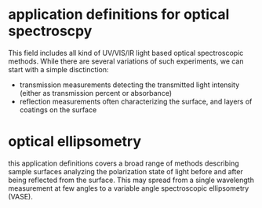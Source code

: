 # application definitions for optical spectroscpy
This field includes all kind of UV/VIS/IR light based optical spectroscopic methods.
While there are several variations of such experiments, we can start with a simple disctinction:
 - transmission measurements detecting the transmitted light intensity (either as transmission percent or absorbance)
 - reflection measurements often characterizing the surface, and layers of coatings on the surface

# optical ellipsometry
this application definitions covers a broad range of methods describing sample surfaces analyzing the polarization state of light before and after being reflected from the surface. This may spread from a single wavelength measurement at few angles to a variable angle spectroscopic ellipsometry (VASE).
